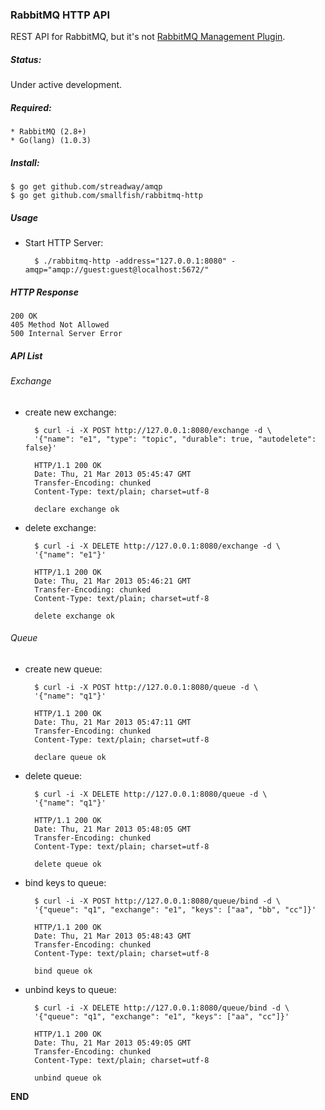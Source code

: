 ### RabbitMQ HTTP API


REST API for RabbitMQ, but it's not [RabbitMQ Management Plugin](http://www.rabbitmq.com/management.html).

##### Status:

Under active development.

##### Required:

    * RabbitMQ (2.8+)
    * Go(lang) (1.0.3)

##### Install:

    $ go get github.com/streadway/amqp
    $ go get github.com/smallfish/rabbitmq-http

##### Usage

* Start HTTP Server:

        $ ./rabbitmq-http -address="127.0.0.1:8080" -amqp="amqp://guest:guest@localhost:5672/"

##### HTTP Response

    200 OK
    405 Method Not Allowed
    500 Internal Server Error

##### API List

###### Exchange

* create new exchange:
        
        $ curl -i -X POST http://127.0.0.1:8080/exchange -d \
        '{"name": "e1", "type": "topic", "durable": true, "autodelete": false}'
         
        HTTP/1.1 200 OK
        Date: Thu, 21 Mar 2013 05:45:47 GMT
        Transfer-Encoding: chunked
        Content-Type: text/plain; charset=utf-8

        declare exchange ok
        
* delete exchange:

        $ curl -i -X DELETE http://127.0.0.1:8080/exchange -d \
        '{"name": "e1"}'
        
        HTTP/1.1 200 OK
        Date: Thu, 21 Mar 2013 05:46:21 GMT
        Transfer-Encoding: chunked
        Content-Type: text/plain; charset=utf-8

        delete exchange ok

###### Queue

* create new queue:

        $ curl -i -X POST http://127.0.0.1:8080/queue -d \
        '{"name": "q1"}'
        
        HTTP/1.1 200 OK
        Date: Thu, 21 Mar 2013 05:47:11 GMT
        Transfer-Encoding: chunked
        Content-Type: text/plain; charset=utf-8

        declare queue ok

        
* delete queue:

        $ curl -i -X DELETE http://127.0.0.1:8080/queue -d \
        '{"name": "q1"}'
        
        HTTP/1.1 200 OK
        Date: Thu, 21 Mar 2013 05:48:05 GMT
        Transfer-Encoding: chunked
        Content-Type: text/plain; charset=utf-8

        delete queue ok
        
* bind keys to queue:

        $ curl -i -X POST http://127.0.0.1:8080/queue/bind -d \
        '{"queue": "q1", "exchange": "e1", "keys": ["aa", "bb", "cc"]}'
        
        HTTP/1.1 200 OK
        Date: Thu, 21 Mar 2013 05:48:43 GMT
        Transfer-Encoding: chunked
        Content-Type: text/plain; charset=utf-8

        bind queue ok

* unbind keys to queue:

        $ curl -i -X DELETE http://127.0.0.1:8080/queue/bind -d \
        '{"queue": "q1", "exchange": "e1", "keys": ["aa", "cc"]}'
        
        HTTP/1.1 200 OK
        Date: Thu, 21 Mar 2013 05:49:05 GMT
        Transfer-Encoding: chunked
        Content-Type: text/plain; charset=utf-8

        unbind queue ok

__END__
